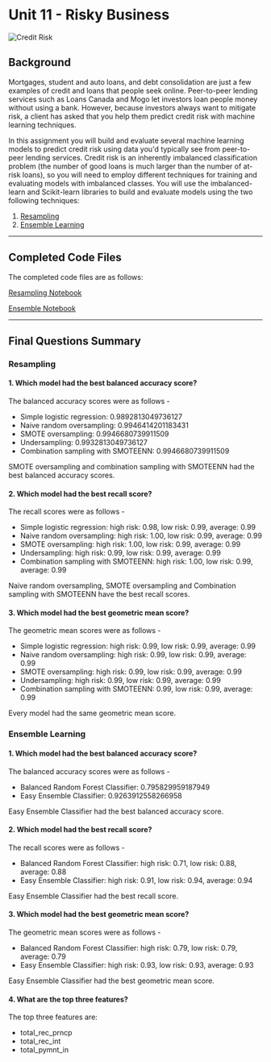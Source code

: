 # Unit 11 - Risky Business
 
![Credit Risk](credit-risk.jpg)

## Background

Mortgages, student and auto loans, and debt consolidation are just a few examples of credit and loans that people seek online. Peer-to-peer lending services such as Loans Canada and Mogo let investors loan people money without using a bank. However, because investors always want to mitigate risk, a client has asked that you help them predict credit risk with machine learning techniques.

In this assignment you will build and evaluate several machine learning models to predict credit risk using data you'd typically see from peer-to-peer lending services. Credit risk is an inherently imbalanced classification problem (the number of good loans is much larger than the number of at-risk loans), so you will need to employ different techniques for training and evaluating models with imbalanced classes. You will use the imbalanced-learn and Scikit-learn libraries to build and evaluate models using the two following techniques:

1. [Resampling](#Resampling)
2. [Ensemble Learning](#Ensemble-Learning)

- - -

## Completed Code Files

The completed code files are as follows:

[Resampling Notebook](https://github.com/sarahm44/unit-11-assignment/blob/main/credit_risk_resampling.ipynb)

[Ensemble Notebook](https://github.com/sarahm44/unit-11-assignment/blob/main/credit_risk_ensemble.ipynb)

- - -

## Final Questions Summary

### Resampling

#### 1. Which model had the best balanced accuracy score?

   The balanced accuracy scores were as follows - 

   * Simple logistic regression: 0.9892813049736127
   * Naive random oversampling: 0.9946414201183431
   * SMOTE oversampling: 0.9946680739911509
   * Undersampling: 0.9932813049736127
   * Combination sampling with SMOTEENN: 0.9946680739911509
   
   SMOTE oversampling and combination sampling with SMOTEENN had the best balanced accuracy scores.

#### 2. Which model had the best recall score?

   The recall scores were as follows - 
   * Simple logistic regression: high risk: 0.98, low risk: 0.99, average: 0.99
   * Naive random oversampling: high risk: 1.00, low risk: 0.99, average: 0.99
   * SMOTE oversampling: high risk: 1.00, low risk: 0.99, average: 0.99
   * Undersampling: high risk: 0.99, low risk: 0.99, average: 0.99
   * Combination sampling with SMOTEENN: high risk: 1.00, low risk: 0.99, average: 0.99
   
   Naive random oversampling, SMOTE oversampling and Combination sampling with SMOTEENN have the best recall scores.

#### 3. Which model had the best geometric mean score?

   The geometric mean scores were as follows - 
   * Simple logistic regression: high risk: 0.99, low risk: 0.99, average: 0.99
   * Naive random oversampling: high risk: 0.99, low risk: 0.99, average: 0.99
   * SMOTE oversampling: high risk: 0.99, low risk: 0.99, average: 0.99
   * Undersampling: high risk: 0.99, low risk: 0.99, average: 0.99
   * Combination sampling with SMOTEENN: 0.99, low risk: 0.99, average: 0.99
   
   Every model had the same geometric mean score.


### Ensemble Learning

#### 1. Which model had the best balanced accuracy score?

   The balanced accuracy scores were as follows - 

   * Balanced Random Forest Classifier: 0.795829959187949
   * Easy Ensemble Classifier: 0.9263912558266958
   
   Easy Ensemble Classifier had the best balanced accuracy score.

#### 2. Which model had the best recall score?

   The recall scores were as follows - 

   * Balanced Random Forest Classifier: high risk: 0.71, low risk: 0.88, average: 0.88
   * Easy Ensemble Classifier: high risk: 0.91, low risk: 0.94, average: 0.94
   
   Easy Ensemble Classifier had the best recall score.

#### 3. Which model had the best geometric mean score?

   The geometric mean scores were as follows - 

   * Balanced Random Forest Classifier: high risk: 0.79, low risk: 0.79, average: 0.79
   * Easy Ensemble Classifier: high risk: 0.93, low risk: 0.93, average: 0.93
   
   Easy Ensemble Classifier had the best geometric mean score.

#### 4. What are the top three features?

   The top three features are: 
   
   * total_rec_prncp
   * total_rec_int
   * total_pymnt_in
   
